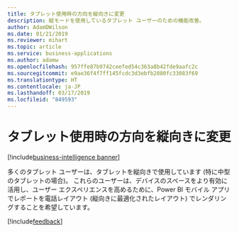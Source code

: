 ```yaml
---
title: タブレット使用時の方向を縦向きに変更
description: 縦モードを使用しているタブレット ユーザーのための機能改善。
author: AdamDWilson
ms.date: 01/21/2019
ms.reviewer: mihart
ms.topic: article
ms.service: business-applications
ms.author: adamw
ms.openlocfilehash: 957ffe87b9742ceefed54c363a8b42fde9aafc2c
ms.sourcegitcommit: e9ae36f4f7ff145fcdc3d3ebfb2080fc33083f69
ms.translationtype: HT
ms.contentlocale: ja-JP
ms.lasthandoff: 03/17/2019
ms.locfileid: "849593"
---
```

#  <a name="portrait-orientation-in-tablet-experience"></a>タブレット使用時の方向を縦向きに変更
[!include[business-intelligence banner](../../includes/business-intelligence.md)]

多くのタブレット ユーザーは、タブレットを縦向きで使用しています (特に中型のタブレットの場合)。 これらのユーザーは、デバイスのスペースをより有効に活用し、ユーザー エクスペリエンスを高めるために、Power BI モバイル アプリでレポートを電話レイアウト (縦向きに最適化されたレイアウト) でレンダリングすることを希望しています。

[!include[feedback](../includes/mobile-feedback.md)]
